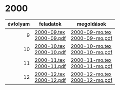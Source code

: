 # 2000

| évfolyam | feladatok | megoldások |
|---:|---|---|
| 9|[2000-09.tex](2000-09.tex) <br> [2000-09.pdf](2000-09.pdf) | [2000-09-mo.tex](2000-09-mo.tex) <br> [2000-09-mo.pdf](2000-09-mo.pdf)|
| 10|[2000-10.tex](2000-10.tex) <br> [2000-10.pdf](2000-10.pdf) | [2000-10-mo.tex](2000-10-mo.tex) <br> [2000-10-mo.pdf](2000-09-mo.pdf)|
| 11|[2000-11.tex](2000-11.tex) <br> [2000-11.pdf](2000-11.pdf) | [2000-11-mo.tex](2000-11-mo.tex) <br> [2000-11-mo.pdf](2000-09-mo.pdf)|
| 12|[2000-12.tex](2000-12.tex) <br> [2000-12.pdf](2000-12.pdf) | [2000-12-mo.tex](2000-12-mo.tex) <br> [2000-12-mo.pdf](2000-09-mo.pdf)|
